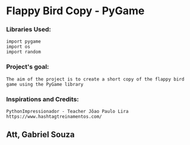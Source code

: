 # Flappy Bird Copy - PyGame


### Libraries Used:

    import pygame
    import os
    import random


### Project's goal:

    The aim of the project is to create a short copy of the flappy bird game using the PyGame library


### Inspirations and Credits:

    PythonImpressionador - Teacher Jõao Paulo Lira
    https://www.hashtagtreinamentos.com/
  
  
## Att, Gabriel Souza
